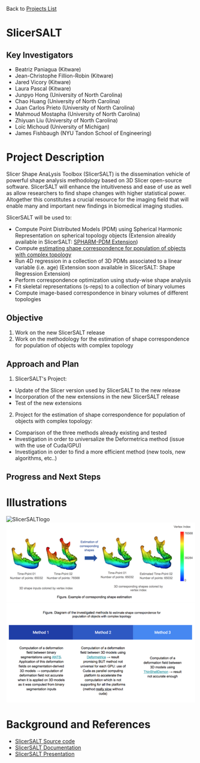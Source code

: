 Back to [Projects List](../../README.md#ProjectsList)

# SlicerSALT

## Key Investigators

- Beatriz Paniagua (Kitware)
- Jean-Christophe Fillion-Robin (Kitware) 
- Jared Vicory (Kitware)
- Laura Pascal (Kitware)
- Junpyo Hong (University of North Carolina)
- Chao Huang (University of North Carolina)
- Juan Carlos Prieto (University of North Carolina)
- Mahmoud Mostapha (University of North Carolina)
- Zhiyuan Liu (University of North Carolina)
- Loïc Michoud (University of Michigan)
- James Fishbaugh (NYU Tandon School of Engineering)

# Project Description

Slicer Shape AnaLysis Toolbox (SlicerSALT) is the dissemination vehicle of powerful shape analysis methodology based on 3D Slicer open-source software. SlicerSALT will enhance the intuitiveness and ease of use as well as allow researchers to find shape changes with higher statistical power. Altogether this constitutes a crucial resource for the imaging field that will enable many and important new findings in biomedical imaging studies. 

SlicerSALT will be used to: 
+ Compute Point Distributed Models (PDM) using Spherical Harmonic Representation on spherical topology objects (Extension alrealdy available in SlicerSALT: [SPHARM-PDM Extension](https://www.slicer.org/wiki/Documentation/4.8/Extensions/SpharmPdm))
+ Compute [estimating shape correspondence for population of objects with complex topology](https://github.com/laurapascal/slicerprojectweek2018/blob/master/Estimation_of_shape_correspondence_for_population_of_objects_with_complex_topology.pdf)
+ Run 4D regression in a collection of 3D PDMs associated to a linear variable (i.e. age) (Extension soon available in SlicerSALT: Shape Regression Extension)
+ Perform correspondence optimization using study-wise shape analysis 
+ Fit skeletal representations (s-reps) to a collection of binary volumes
+ Compute image-based correspondence in binary volumes of different topologies


## Objective

1. Work on the new SlicerSALT release
1. Work on the methodology for the estimation of shape correspondence for population of objects with complex topology


## Approach and Plan

1. SlicerSALT's Project: 
- Update of the Slicer version used by SlicerSALT to the new release
- Incorporation of the new extensions in the new SlicerSALT release
- Test of the new extensions
2. Project for the estimation of shape correspondence for population of objects with complex topology: 
- Comparison of the three methods already existing and tested
- Investigation in order to universalize the Deformetrica method (issue with the use of Cuda/GPU) 
- Investigation in order to find a more efficient method (new tools, new algorithms, etc..)


## Progress and Next Steps

<!--Describe progress and next steps in a few bullet points as you are making progress.-->

# Illustrations

<!--Add pictures and links to videos that demonstrate what has been accomplished.-->

![SlicerSALTlogo](https://raw.githubusercontent.com/slicersalt/slicersalt.github.io/master/images/SALT_Logo_512.png)
![ExampleOfCorrespondingShapeEstimation](https://raw.githubusercontent.com/laurapascal/slicerprojectweek2018/master/Example_of_corresponding_shape_estimation.png)
![MethodsForCorrespondingShapeEstimation](https://raw.githubusercontent.com/laurapascal/slicerprojectweek2018/master/methods_estimation_of_shape_correspondence_for_population_of_objects_with_complex_topology.png)

# Background and References

<!--Use this space for information that may help people better understand your project, like links to papers, source code, or data.-->

- [SlicerSALT Source code](https://github.com/Kitware/SlicerSALT)
- [SlicerSALT Documentation](http://salt.slicer.org/)
- [SlicerSALT Presentation](https://github.com/laurapascal/slicerprojectweek2018/blob/master/SlicerSALT_presentation.pdf)

